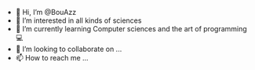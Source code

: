 - 👋 Hi, I’m @BouAzz
- 👀 I’m interested in all kinds of sciences
- 🌱 I’m currently learning Computer sciences and the art of programming💻
- 💞️ I’m looking to collaborate on ...
- 📫 How to reach me ...

<!---
BouAzz/BouAzz is a ✨ special ✨ repository because its `README.md` (this file) appears on your GitHub profile.
You can click the Preview link to take a look at your changes.
--->
